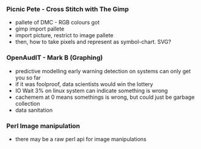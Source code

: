 ### Picnic Pete - Cross Stitch with The Gimp
-  pallete of DMC - RGB colours got
- gimp import pallete
- import picture, restrict to image pallete
- then, how to take pixels and represent as symbol-chart. SVG?

### OpenAudIT - Mark B (Graphing)

- predictive modelling early warning detection on systems can only get you so far
- if it was foolproof, data scientists would win the lottery
- IO Wait 3% on linux system can indicate something is wrong
- cachemem at 0 means somethings is wrong, but could just be garbage collection
- data sanitation
 
### Perl Image manipulation
- there may be a raw perl api for image manipulations
